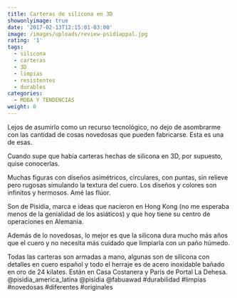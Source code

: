 ```yaml
---
title: Carteras de silicona en 3D
showonlyimage: true
date: '2017-02-13T12:15:01-03:00'
image: /images/uploads/review-psidiappal.jpg
rating: '1'
tags:
  - silicona
  - carteras
  - 3D
  - limpias
  - resistentes
  - durables
categories:
  - MODA Y TENDENCIAS
weight: 0
---
```

Lejos de asumirlo como un recurso tecnológico, no dejo de asombrarme con las cantidad de cosas novedosas que pueden fabricarse. Esta es una de esas.

<!--more-->

Cuando supe que había carteras hechas de silicona en 3D, por supuesto, quise conocerlas. 

Muchas figuras con diseños asimétricos, circulares, con puntas, sin relieve pero rugosas simulando la textura del cuero. Los diseños y colores son infinitos y hermosos. Amé las flúor.

Son de Pisidia, marca e ideas que nacieron en Hong Kong (no me esperaba menos de la genialidad de los asiáticos) y que hoy tiene su centro de operaciones en Alemania.

Además de lo novedosas, lo mejor es que la silicona dura mucho más años que el cuero y no necesita más cuidado que limpiarla con un paño húmedo.

Todas las carteras son armadas a mano, algunas son de silicona con detalles en cuero español y todo el herraje es de acero inoxidable bañado en oro de 24 kilates. Están en Casa Costanera y Paris de Portal La Dehesa. @pisidia_america_latina @pisidia @fabuawad #durabilidad #limpias #novedosas #diferentes #originales
